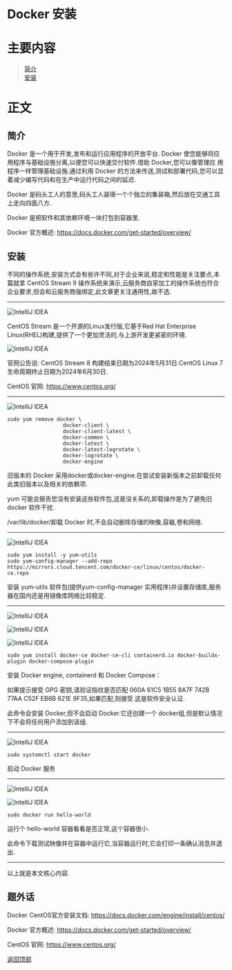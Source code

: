 # Docker 安装

# 主要内容

> [简介](#简介)  
> [安装](#安装)

# 正文

## 简介

Docker 是一个用于开发,发布和运行应用程序的开放平台. Docker 使您能够将应用程序与基础设施分离,以便您可以快速交付软件.借助 Docker,您可以像管理应
用程序一样管理基础设施.通过利用 Docker 的方法来传送,测试和部署代码,您可以显着减少编写代码和在生产中运行代码之间的延迟.

Docker 是码头工人的意思,码头工人装填一个个独立的集装箱,然后放在交通工具上走向四面八方.

Docker 是把软件和其依赖环境一块打包到容器里.

Docker 官方概述: https://docs.docker.com/get-started/overview/

## 安装

不同的操作系统,安装方式会有些许不同,对于企业来说,稳定和性能是关注要点,本篇就拿 CentOS Stream 9 操作系统来演示,云服务商自家加工的操作系统也符合
企业要求,但会和云服务商强绑定,此文章更关注通用性,故不选.

----

![IntelliJ IDEA](./images/0013_docker_install/001.png)

CentOS Stream 是一个开源的Linux发行版,它基于Red Hat Enterprise Linux(RHEL)构建,提供了一个更加灵活的,与上游开发更紧密的环境.

![IntelliJ IDEA](./images/0013_docker_install/002.png)

官网公告说: CentOS Stream 8 构建结束日期为2024年5月31日.CentOS Linux 7 生命周期终止日期为2024年6月30日.

CentOS 官网: https://www.centos.org/

----

![IntelliJ IDEA](./images/0013_docker_install/003.png)

```shell
sudo yum remove docker \
                  docker-client \
                  docker-client-latest \
                  docker-common \
                  docker-latest \
                  docker-latest-logrotate \
                  docker-logrotate \
                  docker-engine
```

旧版本的 Docker 采用docker或docker-engine.在尝试安装新版本之前卸载任何此类旧版本以及相关的依赖项.

yum 可能会报告您没有安装这些软件包,这是没关系的,卸载操作是为了避免旧 docker 软件干扰.

/var/lib/docker/卸载 Docker 时,不会自动删除存储的映像,容器,卷和网络.

----

![IntelliJ IDEA](./images/0013_docker_install/005.png)

```shell
sudo yum install -y yum-utils
sudo yum-config-manager --add-repo https://mirrors.cloud.tencent.com/docker-ce/linux/centos/docker-ce.repo
```

安装 yum-utils 软件包(提供yum-config-manager 实用程序)并设置存储库,服务器在国内还是用镜像库网络比较稳定.

----

![IntelliJ IDEA](./images/0013_docker_install/006.png)

![IntelliJ IDEA](./images/0013_docker_install/007.png)

![IntelliJ IDEA](./images/0013_docker_install/008.png)

```shell
sudo yum install docker-ce docker-ce-cli containerd.io docker-buildx-plugin docker-compose-plugin
```

安装 Docker engine, containerd 和 Docker Compose：

如果提示接受 GPG 密钥,请验证指纹是否匹配 060A 61C5 1B55 8A7F 742B 77AA C52F EB6B 621E 9F35,如果匹配,则接受.这是软件安全认证.

此命令会安装 Docker,但不会启动 Docker.它还创建一个 docker组,但是默认情况下不会将任何用户添加到该组.

----

![IntelliJ IDEA](./images/0013_docker_install/009.png)

```shell
sudo systemctl start docker
```

启动 Docker 服务

----

![IntelliJ IDEA](./images/0013_docker_install/010.png)

![IntelliJ IDEA](./images/0013_docker_install/011.png)

```shell
sudo docker run hello-world
```

运行个 hello-world 容器看看是否正常,这个容器很小.

此命令下载测试映像并在容器中运行它,当容器运行时,它会打印一条确认消息并退出.

----

以上就是本文核心内容.

## 题外话

Docker CentOS官方安装文档: https://docs.docker.com/engine/install/centos/

Docker 官方概述: https://docs.docker.com/get-started/overview/

CentOS 官网: https://www.centos.org/

[返回顶部](#主要内容)

